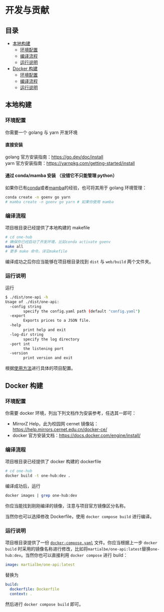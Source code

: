 # 开发与贡献

## 目录

- [本地构建](#本地构建)
  - [环境配置](#环境配置)
  - [编译流程](#编译流程)
  - [运行说明](#运行说明)
- [Docker 构建](#docker-构建)
  - [环境配置](#环境配置-1)
  - [编译流程](#编译流程-1)
  - [运行说明](#运行说明-1)

## 本地构建

### 环境配置

你需要一个 golang 与 yarn 开发环境

#### 直接安装

golang 官方安装指南：https://go.dev/doc/install \
yarn 官方安装指南：https://yarnpkg.com/getting-started/install

#### 通过 conda/mamba 安装 （没错它不只能管理 python）

如果你已有[conda](https://docs.conda.io/projects/conda/en/latest/user-guide/install/index.html)或者[mamba](https://github.com/conda-forge/miniforge)的经验，也可将其用于 golang 环境管理：

```bash
conda create -n goenv go yarn
# mamba create -n goenv go yarn # 如果你使用 mamba
```

### 编译流程

项目根目录已经提供了本地构建的 makefile

```bash
# cd one-hub
# 确保你已经启动了开发环境，比如conda activate goenv
make all
# 更多 make 命令，详见makefile
```

编译成功之后你应当能够在项目根目录找到 `dist` 与 `web/build` 两个文件夹。

### 运行说明

运行

```bash
$ ./dist/one-api -h
Usage of ./dist/one-api:
  -config string
        specify the config.yaml path (default "config.yaml")
  -export
        Exports prices to a JSON file.
  -help
        print help and exit
  -log-dir string
        specify the log directory
  -port int
        the listening port
  -version
        print version and exit
```

根据[使用方法](/use/index)进行具体的项目配置。

## Docker 构建

### 环境配置

你需要 docker 环境，列出下列文档作为安装参考，任选其一即可：

- MirrorZ Help，此为校园网 cernet 镜像站：https://help.mirrors.cernet.edu.cn/docker-ce/
- docker 官方安装文档：https://docs.docker.com/engine/install/

### 编译流程

项目根目录已经提供了 docker 构建的 dockerfile

```bash
# cd one-hub
docker build -t one-hub:dev .
```

编译成功后，运行

```bash
docker images | grep one-hub:dev
```

你应当能找到刚刚编译的镜像，注意与项目官方镜像区分名称。

当然你也可以选择修改 Dockerfile，使用 `docker compose build` 进行编译。

### 运行说明

项目根目录提供了一份 [`docker-compose.yaml`](https://github.com/MartialBE/one-hub/blob/main/docker-compose.yml) 文件。你应当根据上一步 `docker build` 时采用的镜像名称进行修改，比如将`martialbe/one-api:latest`替换`one-hub:dev`。当然你也可以直接利用 `docker compose` 进行 build：

```yaml
image: martialbe/one-api:latest
```

替换为

```yaml
build:
  dockerfile: Dockerfile
  context: .
```

然后进行 `docker compose build` 即可。

